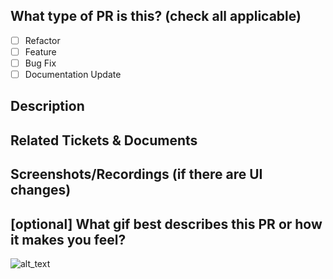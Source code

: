 <!--- Prepend PR title with [WIP] if work in progress. Remove when ready for review. -->

## What type of PR is this? (check all applicable)

- [ ] Refactor
- [ ] Feature
- [ ] Bug Fix
- [ ] Documentation Update

## Description

## Related Tickets & Documents

## Screenshots/Recordings (if there are UI changes)

## [optional] What gif best describes this PR or how it makes you feel?

![alt_text](gif_link)
